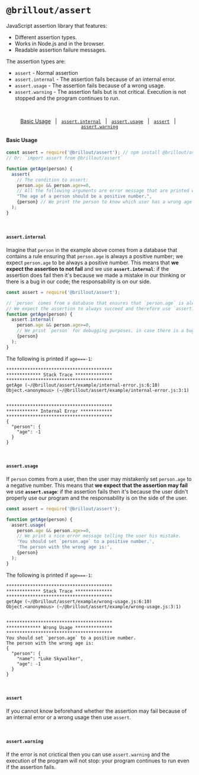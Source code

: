 # `@brillout/assert`

JavaScript assertion library that features:
- Different assertion types.
- Works in Node.js and in the browser.
- Readable assertion failure messages.

The assertion types are:

- `assert` - Normal assertion
- `assert.internal` - The assertion fails because of an internal error.
- `assert.usage` - The assertion fails because of a wrong usage.
- `assert.warning` - The assertion fails but is not critical. Execution is not stopped and the program continues to run.

&nbsp;

<p align='center'>
<a href="#basic-usage">Basic Usage</a>
&nbsp; | &nbsp;
<a href="#assertinternal"><code>assert.internal</code></a>
&nbsp; | &nbsp;
<a href="#assertusage"><code>assert.usage</code></a>
&nbsp; | &nbsp;
<a href="#assert"><code>assert</code></a>
&nbsp; | &nbsp;
<a href="#assertwarning"><code>assert.warning</code></a>
</p>

#### Basic Usage

~~~js
const assert = require('@brillout/assert'); // npm install @brillout/assert
// Or: `import assert from @brillout/assert`

function getAge(person) {
  assert(
    // The condition to assert:
    person.age && person.age>=0,
    // All the following arguments are error message that are printed when the condition fails:
    "The age of a person should be a positive number.",
    {person} // We print the person to know which user has a wrong age value.
  );
}
~~~

<br/>

#### `assert.internal`

Imagine that `person` in the example above
comes from a database that contains a rule ensuring
that `person.age` is always a positive number;
we expect `person.age` to be always a positive number.
This means that **we expect the assertion to not fail** and we use **`assert.internal`**:
if the assertion does fail then it's because we made a mistake in our thinking or there is a bug in our code;
the responsability is on our side.

~~~js
const assert = require('@brillout/assert');

// `person` comes from a database that ensures that `person.age` is always a positive number.
// We expect the assertion to always succeed and therefore use `assert.internal`.
function getAge(person) {
  assert.internal(
    person.age && person.age>=0,
    // We print `person` for debugging purposes, in case there is a bug and the assertion does fail.
    {person}
  );
}
~~~

The following is printed if `age===-1`:

~~~
****************************************
************* Stack Trace **************
****************************************
getAge (~/@brillout/assert/example/internal-error.js:6:10)
Object.<anonymous> (~/@brillout/assert/example/internal-error.js:3:1)


****************************************
************ Internal Error ************
****************************************
{
  "person": {
    "age": -1
  }
}
~~~

<br/>

#### `assert.usage`

If `person` comes from a user,
then the user may mistakenly set `person.age` to a negative number.
This means that **we expect that the assertion may fail** we use **`assert.usage`**:
if the assertion fails then it's because the user didn't properly use our program and
the responsability is on the side of the user.

~~~js
const assert = require('@brillout/assert');

function getAge(person) {
  assert.usage(
    person.age && person.age>=0,
    // We print a nice error message telling the user his mistake.
    'You should set `person.age` to a positive number.',
    'The person with the wrong age is:',
    {person}
  );
}
~~~

The following is printed if `age===-1`:

~~~
****************************************
************* Stack Trace **************
****************************************
getAge (~/@brillout/assert/example/wrong-usage.js:6:10)
Object.<anonymous> (~/@brillout/assert/example/wrong-usage.js:3:1)


****************************************
************* Wrong Usage **************
****************************************
You should set `person.age` to a positive number.
The person with the wrong age is:
{
  "person": {
    "name": "Luke Skywalker",
    "age": -1
  }
}
~~~

<br/>

#### `assert`

If you cannot know beforehand whether the assertion may fail because of an internal error or a wrong usage then use `assert`.

<br/>

#### `assert.warning`

If the error is not crictical then you can use `assert.warning` and the execution of the program will not stop: your program continues to run even if the assertion fails.

<br/>
<br/>
